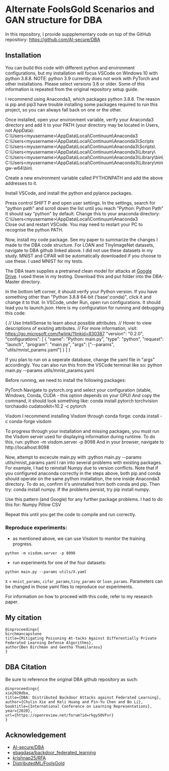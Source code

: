 # Alternate FoolsGold Scenarios and GAN structure for DBA
In this repository, I provide suppplementary code on top of the GitHub repository: https://github.com/AI-secure/DBA

## Installation
You can build this code with different python and environment configurations, but my installation will focus VSCode on Windows 10 with python 3.8.8. 
NOTE: python 3.9 currently does not work with PyTorch and other installations. Please select versions 3.8 or older.
Some of this information is repeated from the original repository setup guide.

I recommend using Anaconda3, which packages python 3.8.8. The reason is pip and pip3 have trouble installing some packages required to run this project, so you can always fall back on one or the other.

Once installed, open your environment variable, verify your Anaconda3 directory and add it to your PATH (your directory may be located in Users, not AppData):
C:\Users\<myusername>\AppData\Local\Continuum\Anaconda3\
C:\Users\<myusername>\AppData\Local\Continuum\Anaconda3\Scripts\
C:\Users\<myusername>\AppData\Local\Continuum\Anaconda3\Scripts\ 
C:\Users\<myusername>\AppData\Local\Continuum\Anaconda3\Library\ 
C:\Users\<myusername>\AppData\Local\Continuum\Anaconda3\Library\bin\ 
C:\Users\<myusername>\AppData\Local\Continuum\Anaconda3\Library\mingw-w64\bin\

Create a new environment variable called PYTHONPATH and add the above addresses to it.

Install VSCode, and install the python and pylance packages.

Press control SHIFT P and open user settings. 
In the settings, search for "python path" and scroll down the list until you reach "Python: Python Path"
It should say "python" by default. Change this to your anaconda directory: C:\Users\<myusername>\AppData\Local\Continuum\Anaconda3\
Close out and restart VSCode. You may need to restart your PC to recognise the python PATH.

Now, install my code package. See my paper to summarize the changes I made to the DBA code structure. 
For LOAN and TinyImageNet datasets, navigate to DBA github linked above. I did not use these datasets in my study.
MNIST and CIFAR will be automatically downloaded if you choose to use these. I used MNIST for my tests.

The DBA team supplies a pretrained clean model for attacks at [Google Drive](https://drive.google.com/file/d/1wcJ_DkviuOLkmr-FgIVSFwnZwyGU8SjH/view?usp=sharing). I used these in my testing. Download this and put folder into the DBA-Master directory.

In the bottom left corner, it should verify your Python version. If you have something other than "Python 3.8.8 64-bit ('base':conda)", click it and change it to that. 
In VSCode, under Run, open run configurations. It should lead you to launch.json. Here is my configuration for running and debugging this code:

{
    // Use IntelliSense to learn about possible attributes.
    // Hover to view descriptions of existing attributes.
    // For more information, visit: https://go.microsoft.com/fwlink/?linkid=830387
    "version": "0.2.0",
    "configurations": [
        {
            "name": "Python: main.py",
            "type": "python",
            "request": "launch",
            "program": "main.py",
            "args": ["--params", "utils/mnist_params.yaml"]
        }
    ]
}

If you plan to run on a seperate database, change the yaml file in "args" accordingly. You can also run this from the VSCode terminal like so:
python main.py --params utils/mnist_params.yaml

Before running, we need to install the following packages:

PyTorch
Navigate to pytorch.org and select your configuration (stable, Windows, Conda, CUDA - this option depends on your GPU)
And copy the command, it should look something like: conda install pytorch torchvision torchaudio cudatoolkit=10.2 -c pytorch

Visdom
I recommend installing Visdom through conda forge:
conda install -c conda-forge visdom

To progress through your installation and missing packages, you must run the Visdom server used for displaying information during runtime.
To do this, run:
python -m visdom.server -p 8098
And in your browser, navigate to http://localhost:8098

Now, attempt to excecute main.py with :python main.py --params utils/mnist_params.yaml
I ran into several problems with existing packages. For example, I had to reinstall Numpy due to version conflicts. Note that if you configured anaconda correctly in the steps above, both pip and conda should operate on the same python installation, the one inside Anaconda3 directory. To do so, confirm it's uninstalled from both conda and pip. Then try: conda install numpy. If the problems persist, try pip install numpy. 

Use this pattern (and Google) for any further package problems. I had to do this for:
Numpy
Pillow
CSV

Repeat this until you get the code to compile and run correctly.


### Reproduce experiments: 

- as mentioned above, we can use Visdom to monitor the training progress.
```
python -m visdom.server -p 8098
```

- run experiments for one of the four datasets:
```
python main.py --params utils/X.yaml
```
`X` = `mnist_params`, `cifar_params`,`tiny_params` or `loan_params`. Parameters can be changed in those yaml files to reproduce our experiments.

For information on how to proceed with this code, refer to my research paper. 

## My citation
```
@inproceedings{
birchmancapstone
title={Mitigating Poisoning At-tacks Against Differentially Private Federated Learning Defense Algorithms},
author{Ben Birchman and Geetha Thamilarasu}
}
```

## DBA Citation
Be sure to reference the original DBA github repository as such:
```
@inproceedings{
xie2020dba,
title={DBA: Distributed Backdoor Attacks against Federated Learning},
author={Chulin Xie and Keli Huang and Pin-Yu Chen and Bo Li},
booktitle={International Conference on Learning Representations},
year={2020},
url={https://openreview.net/forum?id=rkgyS0VFvr}
}
```
## Acknowledgement
- [AI-secure/DBA](https://github.com/AI-secure/DBA)
- [ebagdasa/backdoor_federated_learning](https://github.com/ebagdasa/backdoor_federated_learning)
- [krishnap25/RFA](https://github.com/krishnap25/RFA)
- [DistributedML/FoolsGold](https://github.com/DistributedML/FoolsGold)
